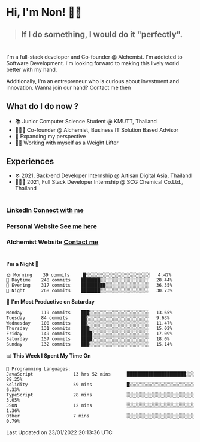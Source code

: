 # Hi, I'm Non! 🖐🏻

> ## If I do something, I would do it "perfectly".

#

I'm a full-stack developer and Co-founder @ Alchemist. I'm addicted to Software Development. I'm looking forward to making this lively world better with my hand.

Additionally, I'm an entrepreneur who is curious about investment and innovation. Wanna join our hand? Contact me then

## What do I do now ?

- 📚 Junior Computer Science Student @ KMUTT, Thailand
- 🧑🏻‍💻 Co-founder @ Alchemist, Business IT Solution Based Advisor
- 🌈 Expanding my perspective
- 🏋🏻 Working with myself as a Weight Lifter

## Experiences

- ⚙️ 2021, Back-end Developer Internship @ Artisan Digital Asia, Thailand
- 🧑🏻‍💻 2021, Full Stack Developer Internship @ SCG Chemical Co.Ltd., Thailand

#

### LinkedIn [Connect with me](https://www.linkedin.com/in/non-nontra/)

### Personal Website [See me here](https://nonnontra.com/)

### Alchemist Website [Contact me](https://alchemist-softwarehouse.co/)

#

<!--START_SECTION:waka-->
**I'm a Night 🦉** 

```text
🌞 Morning    39 commits     █░░░░░░░░░░░░░░░░░░░░░░░░   4.47% 
🌆 Daytime    248 commits    ███████░░░░░░░░░░░░░░░░░░   28.44% 
🌃 Evening    317 commits    █████████░░░░░░░░░░░░░░░░   36.35% 
🌙 Night      268 commits    ███████░░░░░░░░░░░░░░░░░░   30.73%

```
📅 **I'm Most Productive on Saturday** 

```text
Monday       119 commits    ███░░░░░░░░░░░░░░░░░░░░░░   13.65% 
Tuesday      84 commits     ██░░░░░░░░░░░░░░░░░░░░░░░   9.63% 
Wednesday    100 commits    ██░░░░░░░░░░░░░░░░░░░░░░░   11.47% 
Thursday     131 commits    ███░░░░░░░░░░░░░░░░░░░░░░   15.02% 
Friday       149 commits    ████░░░░░░░░░░░░░░░░░░░░░   17.09% 
Saturday     157 commits    ████░░░░░░░░░░░░░░░░░░░░░   18.0% 
Sunday       132 commits    ███░░░░░░░░░░░░░░░░░░░░░░   15.14%

```


📊 **This Week I Spent My Time On** 

```text
💬 Programming Languages: 
JavaScript               13 hrs 52 mins      ██████████████████████░░░   88.25% 
Solidity                 59 mins             █░░░░░░░░░░░░░░░░░░░░░░░░   6.33% 
TypeScript               28 mins             ░░░░░░░░░░░░░░░░░░░░░░░░░   3.05% 
JSON                     12 mins             ░░░░░░░░░░░░░░░░░░░░░░░░░   1.36% 
Other                    7 mins              ░░░░░░░░░░░░░░░░░░░░░░░░░   0.79%

```


 Last Updated on 23/01/2022 20:13:36 UTC
<!--END_SECTION:waka-->
